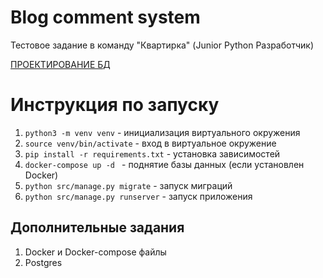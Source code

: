 # Blog comment system
Тестовое задание в команду "Квартирка" (Junior Python Разработчик)

 [ПРОЕКТИРОВАНИЕ БД](https://drive.google.com/file/d/1MBpDzxMBGHr5QQwQ3mZeQAZXjIrCvgBm/view?usp=sharing)
 
# Инструкция по запуску
1. `python3 -m venv venv` - инициализация виртуального окружения
2. `source venv/bin/activate` - вход в виртуальное окружение
3. `pip install -r requirements.txt` - установка зависимостей
4. `docker-compose up -d ` - поднятие базы данных (если установлен Docker)
5. `python src/manage.py migrate` - запуск миграций
6. `python src/manage.py runserver` - запуск приложения

## Дополнительные задания
1. Docker и Docker-compose файлы
2. Postgres
